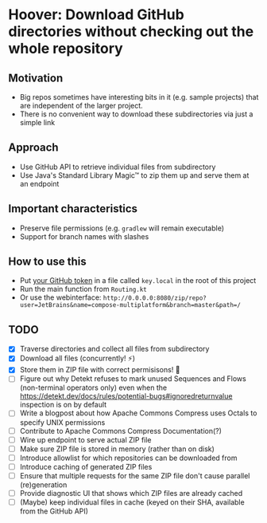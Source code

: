 # Hoover: Download GitHub directories without checking out the whole repository

## Motivation
- Big repos sometimes have interesting bits in it (e.g. sample projects) that are independent of the larger project.
- There is no convenient way to download these subdirectories via just a simple link

## Approach

- Use GitHub API to retrieve individual files from subdirectory
- Use Java's Standard Library Magic™ to zip them up and serve them at an endpoint

## Important characteristics
- Preserve file permissions (e.g. `gradlew` will remain executable)
- Support for branch names with slashes

## How to use this

- Put [your GitHub token](https://github.com/settings/tokens) in a file called `key.local` in the root of this project
- Run the main function from `Routing.kt`
- Or use the webinterface: `http://0.0.0.0:8080/zip/repo?user=JetBrains&name=compose-multiplatform&branch=master&path=/`

## TODO

- [x] Traverse directories and collect all files from subdirectory
- [x] Download all files (concurrently! ⚡️)
- [x] Store them in ZIP file with correct permisisons! 🎱
- [ ] Figure out why Detekt refuses to mark unused Sequences and Flows (non-terminal operators only) even when
  the https://detekt.dev/docs/rules/potential-bugs#ignoredreturnvalue inspection is on by default
- [ ] Write a blogpost about how Apache Commons Compress uses Octals to specify UNIX permissions
- [ ] Contribute to Apache Commons Compress Documentation(?)
- [ ] Wire up endpoint to serve actual ZIP file
- [ ] Make sure ZIP file is stored in memory (rather than on disk)
- [ ] Introduce allowlist for which repositories can be downloaded from
- [ ] Introduce caching of generated ZIP files
- [ ] Ensure that multiple requests for the same ZIP file don't cause parallel (re)generation
- [ ] Provide diagnostic UI that shows which ZIP files are already cached
- [ ] (Maybe) keep individual files in cache (keyed on their SHA, available from the GitHub API)
